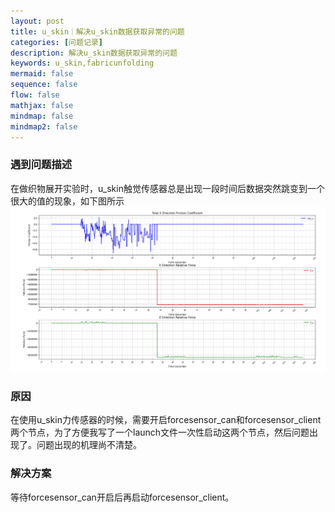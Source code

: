 ```yaml
---
layout: post
title: u_skin｜解决u_skin数据获取异常的问题
categories: [问题记录]
description: 解决u_skin数据获取异常的问题
keywords: u_skin,fabricunfolding
mermaid: false
sequence: false
flow: false
mathjax: false
mindmap: false
mindmap2: false
---
```


### 遇到问题描述

在做织物展开实验时，u_skin触觉传感器总是出现一段时间后数据突然跳变到一个很大的值的现象，如下图所示
![](/images/posts/uskin.png)

### 原因

在使用u_skin力传感器的时候，需要开启forcesensor_can和forcesensor_client两个节点，为了方便我写了一个launch文件一次性启动这两个节点，然后问题出现了。问题出现的机理尚不清楚。

### 解决方案

等待forcesensor_can开启后再启动forcesensor_client。
